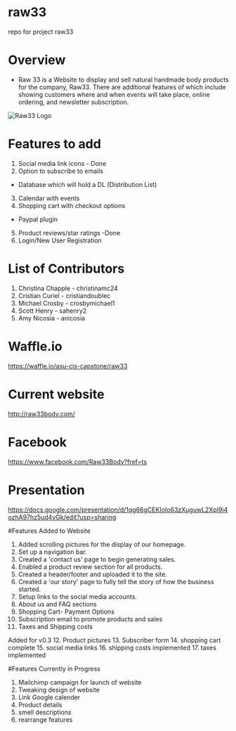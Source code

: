 # raw33
repo for project raw33

# Overview
- Raw 33 is a Website to display and sell natural handmade body products for the company, Raw33.  There are additional features of which include showing customers where and when events will take place, online ordering, and newsletter subscription.
<img src="raw33.jpg" alt="Raw33 Logo">

# Features to add
1. Social media link icons - Done
2. Option to subscribe to emails
- Database which will hold a DL (Distribution List)
3. Calendar with events
4. Shopping cart with checkout options
- Paypal plugin
5. Product reviews/star ratings -Done
6. Login/New User Registration

# List of Contributors
1. Christina Chapple - christinamc24
2. Cristian Curiel - cristiandoublec
3. Michael Crosby - crosbymichael1
4. Scott Henry - sahenry2
3. Amy Nicosia - anicosia

# Waffle.io
https://waffle.io/asu-cis-capstone/raw33

# Current website
http://raw33body.com/

# Facebook
https://www.facebook.com/Raw33Body?fref=ts

# Presentation
https://docs.google.com/presentation/d/1qg66gCEKIoIo63zXuguwL2XpI9j4ozhA97hz5ud4vGk/edit?usp=sharing

#Features Added to Website

1. Added scrolling pictures for the display of our homepage.
2. Set up a navigation bar.
3. Created a 'contact us' page to begin generating sales.
4. Enabled a product review section for all products.
5. Created a header/footer and uploaded it to the site.
6. Created a 'our story' page to fully tell the story of how the business started.
7. Setup links to the social media accounts.
8.  About us and FAQ sections
9.  Shopping Cart- Payment Options
10.  Subscription email to promote products and sales
11.  Taxes and Shipping costs

Added for v0.3
12.  Product pictures
13.  Subscriber form
14.  shopping cart complete
15.  social media links 
16.  shipping costs implemented
17.  taxes implemented

#Features Currently in Progress
1. Mailchimp campaign for launch of website
2. Tweaking design of website 
3. Link Google calender
4. Product details
5. smell descriptions
6. rearrange features




 
